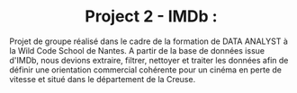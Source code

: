<div align="center">
  <center><h1>Project 2 - IMDb :</h1></center>
</div>


Projet de groupe réalisé dans le cadre de la formation de DATA ANALYST à la Wild Code School de Nantes. A partir de la base de données issue d'IMDb, nous devions extraire, filtrer, nettoyer et traiter les données afin de définir une orientation commercial cohérente pour un cinéma en perte de vitesse et situé dans le département de la Creuse.
